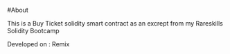 #About

This is a Buy Ticket solidity smart contract as an excrept from my Rareskills Solidity Bootcamp

Developed on : Remix
